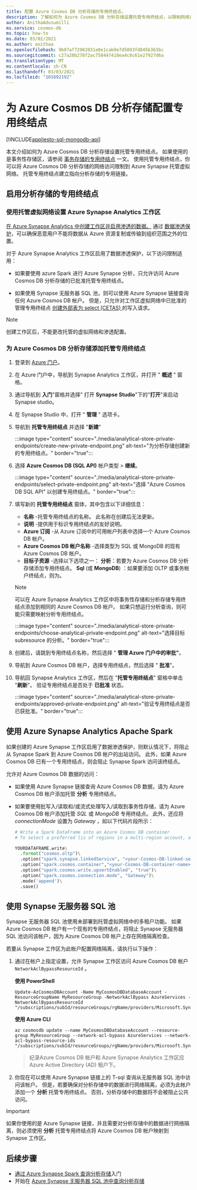 ```yaml
---
title: 配置 Azure Cosmos DB 分析存储的专用终结点。
description: 了解如何为 Azure Cosmos DB 分析存储设置托管专用终结点，以限制网络访问。
author: AnithaAdusumilli
ms.service: cosmos-db
ms.topic: how-to
ms.date: 03/02/2021
ms.author: anithaa
ms.openlocfilehash: 9b07af72983931e0e1cab9e7d5093fd845b363bc
ms.sourcegitcommit: c27a20b278f2ac758447418ea4c8c61e27927d6a
ms.translationtype: MT
ms.contentlocale: zh-CN
ms.lasthandoff: 03/03/2021
ms.locfileid: "101692192"
---
```

# <a name="configure-private-endpoints-for-azure-cosmos-db-analytical-store"></a>为 Azure Cosmos DB 分析存储配置专用终结点
[!INCLUDE[appliesto-sql-mongodb-api](includes/appliesto-sql-mongodb-api.md)]

本文介绍如何为 Azure Cosmos DB 分析存储设置托管专用终结点。 如果使用的是事务性存储区，请参阅 [事务存储的专用终结点](how-to-configure-private-endpoints.md) 一文。 使用托管专用终结点，你可以将 Azure Cosmos DB 分析存储的网络访问限制到 Azure Synapse 托管虚拟网络。 托管专用终结点建立指向分析存储的专用链接。

## <a name="enable-private-endpoint-for-the-analytical-store"></a>启用分析存储的专用终结点

### <a name="set-up-an-azure-synapse-analytics-workspace-with-a-managed-virtual-network"></a>使用托管虚拟网络设置 Azure Synapse Analytics 工作区

[在 Azure Synapse Analytics 中创建工作区并启用渗透的数据。](../synapse-analytics/security/how-to-create-a-workspace-with-data-exfiltration-protection.md) 通过 [数据渗透保护](../synapse-analytics/security/workspace-data-exfiltration-protection.md)，可以确保恶意用户不能将数据从 Azure 资源复制或传输到组织范围之外的位置。

对于 Azure Synapse Analytics 工作区启用了数据渗透保护，以下访问限制适用：

* 如果要使用 azure Spark 进行 Azure Synapse 分析，只允许访问 Azure Cosmos DB 分析存储的已批准托管专用终结点。

* 如果使用 Synapse 无服务器 SQL 池，则可以使用 Azure Synapse 链接查询任何 Azure Cosmos DB 帐户。 但是，只允许对工作区虚拟网络中已批准的管理专用终结点 [创建外部表为 select (CETAS) ](../synapse-analytics/sql/develop-tables-cetas.md) 的写入请求。

> [!NOTE]
> 创建工作区后，不能更改托管的虚拟网络和渗透配置。

### <a name="add-a-managed-private-endpoint-for-azure-cosmos-db-analytical-store"></a>为 Azure Cosmos DB 分析存储添加托管专用终结点

1. 登录到 [Azure 门户](https://portal.azure.com/)。

1. 在 Azure 门户中，导航到 Synapse Analytics 工作区，并打开 " **概述** " 窗格。

1. 通过导航到 **入门**"窗格并选择" 打开 **Synapse Studio**"下的"**打开**"来启动 Synapse studio。

1. 在 Synapse Studio 中，打开 " **管理** " 选项卡。

1. 导航到 **托管专用终结点** 并选择 "**新建**"

   :::image type="content" source="./media/analytical-store-private-endpoints/create-new-private-endpoint.png" alt-text="为分析存储创建新的专用终结点。" border="true":::

1. 选择 **Azure Cosmos DB (SQL API)** 帐户类型 > **继续**。

   :::image type="content" source="./media/analytical-store-private-endpoints/select-private-endpoint.png" alt-text="选择 &quot;Azure Cosmos DB SQL API&quot; 以创建专用终结点。" border="true":::

1. 填写新的 **托管专用终结点** 窗体，其中包含以下详细信息：

   * **名称** -托管专用终结点的名称。 此名称在创建后无法更新。
   * **说明** -提供用于标识专用终结点的友好说明。
   * **Azure 订阅** -从 Azure 订阅中的可用帐户列表中选择一个 Azure Cosmos DB 帐户。
   * **Azure Cosmos DB 帐户名称** -选择类型为 SQL 或 MongoDB 的现有 Azure Cosmos DB 帐户。
   * **目标子资源** -选择以下选项之一： **分析**：若要为 Azure Cosmos DB 分析存储添加专用终结点。
     **Sql** (或 **MongoDB**) ：如果要添加 OLTP 或事务帐户终结点，则为。

   > [!NOTE]
   > 可以在 Azure Synapse Analytics 工作区中将事务性存储和分析存储专用终结点添加到相同的 Azure Cosmos DB 帐户。 如果只想运行分析查询，则可能只需要映射分析专用终结点。

   :::image type="content" source="./media/analytical-store-private-endpoints/choose-analytical-private-endpoint.png" alt-text="选择目标 subresource 的分析。" border="true":::

1. 创建后，请跳到专用终结点名称，然后选择 " **管理 Azure 门户中的审批"**。

1. 导航到 Azure Cosmos DB 帐户，选择专用终结点，然后选择 " **批准**"。

1. 导航回 Synapse Analytics 工作区，然后在 "**托管专用终结点**" 窗格中单击 "**刷新**"。 验证专用终结点是否处于 **已批准** 状态。

   :::image type="content" source="./media/analytical-store-private-endpoints/approved-private-endpoint.png" alt-text="验证专用终结点是否已获批准。" border="true":::

## <a name="use-apache-spark-for-azure-synapse-analytics"></a>使用 Azure Synapse Analytics Apache Spark

如果创建的 Azure Synapse 工作区启用了数据渗透保护，则默认情况下，将阻止从 Synapse Spark 到 Azure Cosmos DB 帐户的出站访问。 此外，如果 Azure Cosmos DB 已有一个专用终结点，则会阻止 Synapse Spark 访问该终结点。

允许对 Azure Cosmos DB 数据的访问：

* 如果使用 Azure Synapse 链接查询 Azure Cosmos DB 数据，请为 Azure Cosmos DB 帐户添加托管 **分析** 专用终结点。

* 如果要使用批写入/读取和/或流式处理写入/读取到事务性存储，请为 Azure Cosmos DB 帐户添加托管 *SQL* 或 *MongoDB* 专用终结点。 此外，还应将 *connectionMode* 设置为 *Gateway* ，如以下代码片段所示：

  ```python
  # Write a Spark DataFrame into an Azure Cosmos DB container
  # To select a preferred lis of regions in a multi-region account, add .option("spark.cosmos.preferredRegions", "<Region1>, <Region2>")
  
  YOURDATAFRAME.write\
    .format("cosmos.oltp")\
    .option("spark.synapse.linkedService", "<your-Cosmos-DB-linked-service-name>")\
    .option("spark.cosmos.container","<your-Cosmos-DB-container-name>")\
    .option("spark.cosmos.write.upsertEnabled", "true")\
    .option("spark.cosmos.connection.mode", "Gateway")\
    .mode('append')\
    .save()
  
  ```

## <a name="using-synapse-serverless-sql-pools"></a>使用 Synapse 无服务器 SQL 池

Synapse 无服务器 SQL 池使用未部署到托管虚拟网络中的多租户功能。 如果 Azure Cosmos DB 帐户有一个现有的专用终结点，将阻止 Synapse 无服务器 SQL 池访问该帐户，因为 Azure Cosmos DB 帐户上存在网络隔离检查。

若要从 Synapse 工作区为此帐户配置网络隔离，请执行以下操作：

1. 通过在帐户上指定设置，允许 Synapse 工作区访问 Azure Cosmos DB 帐户 `NetworkAclBypassResourceId` 。

   **使用 PowerShell**

   ```powershell-interactive
   Update-AzCosmosDBAccount -Name MyCosmosDBDatabaseAccount -ResourceGroupName MyResourceGroup -NetworkAclBypass AzureServices -NetworkAclBypassResourceId "/subscriptions/subId/resourceGroups/rgName/providers/Microsoft.Synapse/workspaces/wsName"
   ```

   **使用 Azure CLI**

   ```azurecli-interactive
   az cosmosdb update --name MyCosmosDBDatabaseAccount --resource-group MyResourceGroup --network-acl-bypass AzureServices --network-acl-bypass-resource-ids "/subscriptions/subId/resourceGroups/rgName/providers/Microsoft.Synapse/workspaces/wsName"
   ```

   > 纪录Azure Cosmos DB 帐户和 Azure Synapse Analytics 工作区应 Azure Active Directory (AD) 租户下。

2. 你现在可以使用 Azure Synapse 链接上的 T-sql 查询从无服务器 SQL 池中访问该帐户。 但是，若要确保对分析存储中的数据进行网络隔离，必须为此帐户添加一个 **分析** 托管专用终结点。 否则，分析存储中的数据将不会被阻止公共访问。

> [!IMPORTANT]
> 如果你使用的是 Azure Synapse 链接，并且需要对分析存储中的数据进行网络隔离，则必须使用 **分析** 托管专用终结点将 Azure Cosmos DB 帐户映射到 Synapse 工作区。

## <a name="next-steps"></a>后续步骤

* [通过 Azure Synapse Spark 查询分析存储](../synapse-analytics/synapse-link/how-to-query-analytical-store-spark.md?toc=/azure/cosmos-db/toc.json&bc=/azure/cosmos-db/breadcrumb/toc.json)入门
* 开始在 [Azure Synapse 无服务器 SQL 池中查询分析存储](../synapse-analytics/sql/query-cosmos-db-analytical-store.md?toc=/azure/cosmos-db/toc.json&bc=/azure/cosmos-db/breadcrumb/toc.json)
